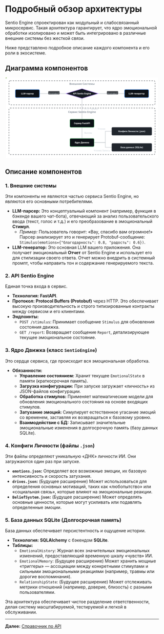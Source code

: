 # Подробный обзор архитектуры

Sentio Engine спроектирован как модульный и слабосвязанный микросервис. Такая архитектура гарантирует, что ядро эмоциональной обработки изолировано и может быть интегрировано в различные внешние системы без жесткой связи.

Ниже представлено подробное описание каждого компонента и его роли в экосистеме.

## Диаграмма компонентов
<div align="center">
<img src="docs/assets/Диаграмма_компонентов.svg" alt="Sentio Engine Logo" width="500"/>
</div>

## Описание компонентов

### 1. Внешние системы

Эти компоненты не являются частью сервиса Sentio Engine, но являются его основными потребителями.

*   **LLM-парсер:** Это концептуальный компонент (например, функция в бэкенде вашего чат-бота), отвечающий за анализ пользовательского ввода (текст, голос и т.д.) и его преобразование в эмоциональный **Стимул**.
    *   *Пример:* Пользователь говорит: «Вау, спасибо вам огромное!» Парсер анализирует это и генерирует Protobuf-сообщение: `Stimulus(emotions={"благодарность": 0.8, "радость": 0.6})`.
*   **LLM-генератор:** Это основная LLM вашего приложения. Она получает эмоциональный **Отчет** от Sentio Engine и использует его для стилизации своего ответа. Отчет можно внедрить в системный промпт, чтобы направить тон и содержание генерируемого текста.

### 2. API Sentio Engine

Единая точка входа в сервис.

*   **Технология:** **FastAPI**.
*   **Протокол:** **Protocol Buffers (Protobuf)** через HTTP. Это обеспечивает высокую производительность и строго типизированные контракты между сервисом и его клиентами.
*   **Эндпоинты:**
    *   `POST /stimulus`: Принимает сообщение `Stimulus` для обновления состояния движка.
    *   `GET /report`: Возвращает сообщение `Report`, детализирующее текущее эмоциональное состояние.

### 3. Ядро Движка (класс `SentioEngine`)

Это сердце сервиса, где происходит вся эмоциональная обработка.

*   **Обязанности:**
    *   **Управление состоянием:** Хранит текущее `EmotionalState` в памяти (краткосрочная память).
    *   **Загрузка конфигурации:** При запуске загружает «личность» из JSON-файлов конфигурации.
    *   **Обработка стимулов:** Применяет математические модели для обновления эмоционального состояния на основе входящих стимулов.
    *   **Затухание эмоций:** Симулирует естественное угасание эмоций со временем, заставляя их возвращаться к базовому уровню.
    *   **Взаимодействие с БД:** Записывает значительные эмоциональные изменения в долгосрочную память (базу данных SQLite).

### 4. Конфиги Личности (файлы `.json`)

Эти файлы определяют уникальную «ДНК» личности ИИ. Они загружаются один раз при запуске.

*   **`emotions.json`:** Определяет все возможные эмоции, их базовую интенсивность и скорость затухания.
*   **`drives.json`:** (Будущее расширение) Может использоваться для определения основных мотиваций, таких как «любопытство» или «социальная связь», которые влияют на эмоциональные реакции.
*   **`BeliefSystem.json`:** (Будущее расширение) Может определять основные ценности, которые могут усиливать или подавлять определенные эмоции.

### 5. База данных SQLite (Долгосрочная память)

База данных обеспечивает персистентность и ощущение истории.

*   **Технология:** **SQLAlchemy** с бэкендом **SQLite**.
*   **Таблицы:**
    *   `EmotionalHistory`: Журнал всех значительных эмоциональных изменений, предоставляющий временную шкалу «чувств» ИИ.
    *   `EmotionalMemory`: (Будущее расширение) Может хранить мощные «триггеры» — ассоциации между конкретными стимулами и сильными эмоциональными реакциями (например, травмы или дорогие воспоминания).
    *   `RelationshipState`: (Будущее расширение) Может отслеживать метрики отношений (например, доверие, близость) с разными пользователями.

Эта архитектура обеспечивает чистое разделение ответственности, делая систему масштабируемой, тестируемой и легкой в обслуживании.

---

**Далее:** [Справочник по API](./03_api_reference.md)
